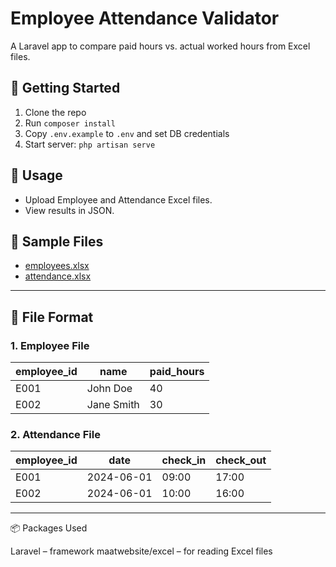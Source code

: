 # Employee Attendance Validator

A Laravel app to compare paid hours vs. actual worked hours from Excel files.

## 🚀 Getting Started

1. Clone the repo
2. Run `composer install`
3. Copy `.env.example` to `.env` and set DB credentials
4. Start server: `php artisan serve`

## 📂 Usage

-   Upload Employee and Attendance Excel files.
-   View results in JSON.

## 📝 Sample Files

-   [employees.xlsx](samples/employees.xlsx)
-   [attendance.xlsx](samples/attendance.xlsx)

---

## 📂 File Format

### 1. **Employee File**

| employee_id | name       | paid_hours |
| ----------- | ---------- | ---------- |
| E001        | John Doe   | 40         |
| E002        | Jane Smith | 30         |

### 2. **Attendance File**

| employee_id | date       | check_in | check_out |
| ----------- | ---------- | -------- | --------- |
| E001        | 2024-06-01 | 09:00    | 17:00     |
| E002        | 2024-06-01 | 10:00    | 16:00     |

---

📦 Packages Used

Laravel – framework
maatwebsite/excel – for reading Excel files